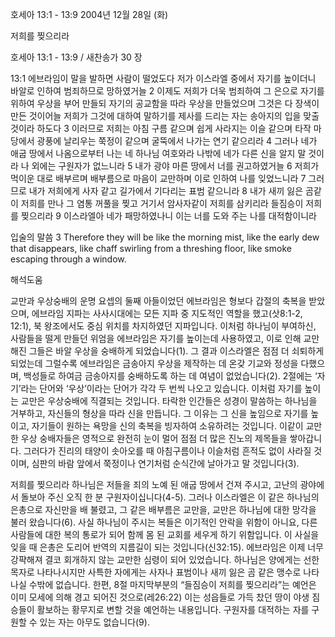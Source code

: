 호세아 13:1 - 13:9 
2004년 12월 28일 (화)

저희를 찢으리라



호세아 13:1 - 13:9 / 새찬송가 30 장


13:1 에브라임이 말을 발하면 사람이 떨었도다 저가 이스라엘 중에서 자기를 높이더니 바알로 인하여 범죄하므로 망하였거늘 2 이제도 저희가 더욱 범죄하여 그 은으로 자기를 위하여 우상을 부어 만들되 자기의 공교함을 따라 우상을 만들었으며 그것은 다 장색이 만든 것이어늘 저희가 그것에 대하여 말하기를 제사를 드리는 자는 송아지의 입을 맞출 것이라 하도다 3 이러므로 저희는 아침 구름 같으며 쉽게 사라지는 이슬 같으며 타작 마당에서 광풍에 날리우는 쭉정이 같으며 굴뚝에서 나가는 연기 같으리라 4 그러나 네가 애굽 땅에서 나옴으로부터 나는 네 하나님 여호와라 나밖에 네가 다른 신을 알지 말 것이라 나 외에는 구원자가 없느니라 5 내가 광야 마른 땅에서 너를 권고하였거늘 6 저희가 먹이운 대로 배부르며 배부름으로 마음이 교만하며 이로 인하여 나를 잊었느니라 7 그러므로 내가 저희에게 사자 같고 길가에서 기다리는 표범 같으니라 8 내가 새끼 잃은 곰같이 저희를 만나 그 염통 꺼풀을 찢고 거기서 암사자같이 저희를 삼키리라 들짐승이 저희를 찢으리라 9 이스라엘아 네가 패망하였나니 이는 너를 도와 주는 나를 대적함이니라

입술의 말씀
3 Therefore they will be like the morning mist, like the early dew that disappears, like chaff swirling from a threshing floor, like smoke escaping through a window.

해석도움





교만과 우상숭배의 운명
요셉의 둘째 아들이었던 에브라임은 형보다 갑절의 축복을 받았으며, 에브라임 지파는 사사시대에는 모든 지파 중 지도적인 역할을 했고(삿8:1-2, 12:1), 북 왕조에서도 중심 위치를 차지하였던 지파입니다. 이처럼 하나님이 부여하신, 사람들을 떨게 만들던 위엄을 에브라임은 자기를 높이는데 사용하였고, 이로 인해 교만해진 그들은 바알 우상을 숭배하게 되었습니다(1). 그 결과 이스라엘은 점점 더 쇠퇴하게 되었는데 그럴수록 에브라임은 금송아지 우상을 제작하는 데 온갖 기교와 정성을 다했으며, 백성들로 하여금 금송아지를 숭배하도록 하는 데 여념이 없었습니다(2). 2절에는 ‘자기’라는 단어와 ‘우상’이라는 단어가 각각 두 번씩 나오고 있습니다. 이처럼 자기를 높이는 교만은 우상숭배에 직결되는 것입니다. 타락한 인간들은 성경이 말씀하는 하나님을 거부하고, 자신들의 형상을 따라 신을 만듭니다. 그 이유는 그 신을 높임으로 자기를 높이고, 자기들이 원하는 욕망을 신의 축복을 빙자하여 소유하려는 것입니다. 이같이 교만한 우상 숭배자들은 영적으로 완전히 눈이 멀어 점점 더 많은 진노의 제목들을 쌓아갑니다. 그러다가 진리의 태양이 솟아오를 때 아침구름이나 이슬처럼 흔적도 없이 사라질 것이며, 심판의 바람 앞에서 쭉정이나 연기처럼 순식간에 날아가고 말 것입니다(3). 

저희를 찢으리라
하나님은 저들을 죄의 노예 된 애굽 땅에서 건져 주시고, 고난의 광야에서 돌보아 주신 오직 한 분 구원자이십니다(4-5). 그러나 이스라엘은 이 같은 하나님의 은총으로 자신만을 배 불렸고, 그 같은 배부름은 교만을, 교만은 하나님에 대한 망각을 불러 왔습니다(6). 사실 하나님이 주시는 복들은 이기적인 안락을 위함이 아니요, 다른 사람들에 대한 복의 통로가 되어 함께 몸 된 교회를 세우게 하기 위함입니다. 이 사실을 잊을 때 은총은 도리어 반역의 지름길이 되는 것입니다(신32:15). 에브라임은 이제 너무 강퍅해져 결코 회개하지 않는 교만한 심령이 되어 있었습니다. 하나님은 양에게는 선한 목자로 나타나시지만 사특한 자에게는 사자나 표범이나 새끼 잃은 곰 같은 맹수로 나타나실 수밖에 없습니다. 한편, 8절 마지막부분의 “들짐승이 저희를 찢으리라”는 예언은 이미 모세에 의해 경고 되어진 것으로(레26:22) 이는 성읍들로 가득 찼던 땅이 야생 짐승들이 활보하는 황무지로 변할 것을 예언하는 내용입니다. 구원자를 대적하는 자를 구원할 수 있는 자는 아무도 없습니다(9).